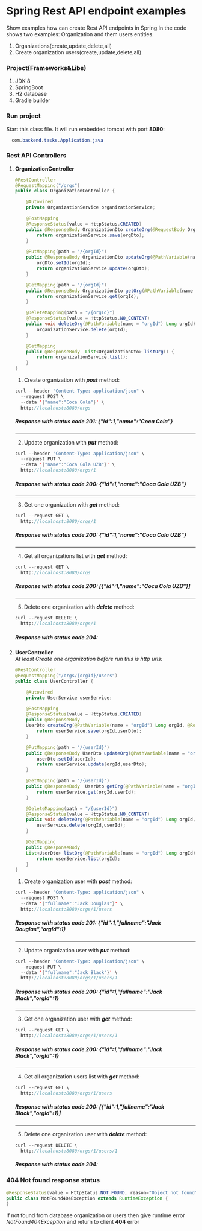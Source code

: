 # Spring Rest API endpoint examples
Show examples how can create Rest API endpoints in Spring.In the code shows two examples: Organization and them users entities. 
1. Organizations(create,update,delete,all) 
2. Create organization users(create,update,delete,all)
### Project(Frameworks&Libs)
1. JDK 8
2. SpringBoot
3. H2 database
4. Gradle builder
### Run project
  Start this class file. It will run embedded tomcat with port **8080**:
```java
  com.backend.tasks.Application.java
```
### Rest API Controllers
1. **OrganizationController**<br/>
    ```java
    @RestController
    @RequestMapping("/orgs")
    public class OrganizationController {

        @Autowired
        private OrganizationService organizationService;

        @PostMapping
        @ResponseStatus(value = HttpStatus.CREATED)
        public @ResponseBody OrganizationDto createOrg(@RequestBody OrganizationDto orgDto) {
            return organizationService.save(orgDto);
        }

        @PutMapping(path = "/{orgId}")
        public @ResponseBody OrganizationDto updateOrg(@PathVariable(name = "orgId") Long orgId,@RequestBody OrganizationDto orgDto) {
            orgDto.setId(orgId);
            return organizationService.update(orgDto);
        }

        @GetMapping(path = "/{orgId}")
        public @ResponseBody OrganizationDto getOrg(@PathVariable(name = "orgId") Long orgId) {
            return organizationService.get(orgId);
        }

        @DeleteMapping(path = "/{orgId}")
        @ResponseStatus(value = HttpStatus.NO_CONTENT)
        public void deleteOrg(@PathVariable(name = "orgId") Long orgId) {
            organizationService.delete(orgId);
        }

        @GetMapping
        public @ResponseBody  List<OrganizationDto> listOrg() {
            return organizationService.list();
        }
    }
    ```
    1. Create organization with ***post*** method:
    ```java
    curl --header "Content-Type: application/json" \
      --request POST \
      --data '{"name":"Coca Cola"}' \
      http://localhost:8080/orgs
    ```
    ##### Response with status code **201**: _{"id":1,"name":"Coca Cola"}_
    <hr/>

    2. Update organization with ***put*** method:
    ```java
    curl --header "Content-Type: application/json" \
      --request PUT \
      --data '{"name":"Coca Cola UZB"}' \
      http://localhost:8080/orgs/1
    ```
    ##### Response with status code **200**: _{"id":1,"name":"Coca Cola UZB"}_
    <hr/>

    3. Get one organization with ***get*** method:
    ```java
    curl --request GET \
      http://localhost:8080/orgs/1
    ```
    ##### Response with status code **200**: _{"id":1,"name":"Coca Cola UZB"}_
    <hr/>

    4. Get all organizations list with ***get*** method:
    ```java
    curl --request GET \
      http://localhost:8080/orgs
    ```
    ##### Response with status code **200**: _[{"id":1,"name":"Coca Cola UZB"}]_
    <hr/>

    5. Delete one organization with ***delete*** method:
    ```java
    curl --request DELETE \
      http://localhost:8080/orgs/1
    ```
    ##### Response with status code **204**:

2. **UserController**<br/>
    _At least Create one organization before run this is http urls:_
    ```java
    @RestController
    @RequestMapping("/orgs/{orgId}/users")
    public class UserController {

        @Autowired
        private UserService userService;

        @PostMapping
        @ResponseStatus(value = HttpStatus.CREATED)
        public @ResponseBody
        UserDto createOrg(@PathVariable(name = "orgId") Long orgId, @RequestBody UserDto userDto) {
            return userService.save(orgId,userDto);
        }

        @PutMapping(path = "/{userId}")
        public @ResponseBody UserDto updateOrg(@PathVariable(name = "orgId") Long orgId,@PathVariable(name = "userId") Long userId,@RequestBody UserDto userDto) {
            userDto.setId(userId);
            return userService.update(orgId,userDto);
        }

        @GetMapping(path = "/{userId}")
        public @ResponseBody  UserDto getOrg(@PathVariable(name = "orgId") Long orgId, @PathVariable(name = "userId") Long userId) {
            return userService.get(orgId,userId);
        }

        @DeleteMapping(path = "/{userId}")
        @ResponseStatus(value = HttpStatus.NO_CONTENT)
        public void deleteOrg(@PathVariable(name = "orgId") Long orgId, @PathVariable(name = "userId") Long userId) {
            userService.delete(orgId,userId);
        }

        @GetMapping
        public @ResponseBody
        List<UserDto> listOrg(@PathVariable(name = "orgId") Long orgId) {
            return userService.list(orgId);
        }
    }
    ```
    1. Create organization user with ***post*** method:
    ```java
    curl --header "Content-Type: application/json" \
      --request POST \
      --data '{"fullname":"Jack Douglas"}' \
      http://localhost:8080/orgs/1/users
    ```
    ##### Response with status code **201**: _{"id":1,"fullname":"Jack Douglas","orgId":1}_
    <hr/>

    2. Update organization user with ***put*** method:
    ```java
    curl --header "Content-Type: application/json" \
      --request PUT \
      --data '{"fullname":"Jack Black"}' \
      http://localhost:8080/orgs/1/users/1
    ```
    ##### Response with status code **200**: _{"id":1,"fullname":"Jack Black","orgId":1}_
    <hr/>

    3. Get one organization user with ***get*** method:
    ```java
    curl --request GET \
      http://localhost:8080/orgs/1/users/1
    ```
    ##### Response with status code **200**: _{"id":1,"fullname":"Jack Black","orgId":1}_
    <hr/>

    4. Get all organization users list with ***get*** method:
    ```java
    curl --request GET \
      http://localhost:8080/orgs/1/users
    ```
    ##### Response with status code **200**: _[{"id":1,"fullname":"Jack Black","orgId":1}]_
    <hr/>

    5. Delete one organization user with ***delete*** method:
    ```java
    curl --request DELETE \
      http://localhost:8080/orgs/1/users/1
    ```
    ##### Response with status code **204**:
### 404 Not found response status
```java
@ResponseStatus(value = HttpStatus.NOT_FOUND, reason="Object not found")
public class NotFound404Exception extends RuntimeException {
}
```
If not found from database organization or users then give runtime error _NotFound404Exception_ and return to client **404** error
